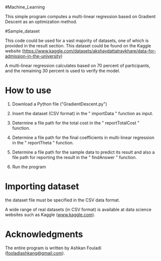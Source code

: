 #Machine_Learning 

This simple program computes a multi-linear regression based on Gradient Descent as an optimization method. 

#Sample_dataset

This code could be used for a vast majority of datasets, one of which is provided in the result section. This dataset could be found on the Kaggle website (https://www.kaggle.com/datasets/akshaydattatraykhare/data-for-admission-in-the-university)

A multi-linear regression calculates based on 70 percent of participants, and the remaining 30 percent is used to verify the model.

# How to use

1) Download a Python file ("GradientDescent.py")

2) Insert the dataset (CSV format) in the " importData " function as input.

3) Determine a file path for the total cost in the " reportTotalCost " function.  

4) Determine a file path for the final coefficients in multi-linear regression in the " reportTheta " function.

5) Determine a file path for the sample data to predict its result and also a file path for reporting the result in the " findAnswer " function.  

6) Run the program



# Importing dataset

 the dataset file must be specified in the CSV data format.

A wide range of real datasets (in CSV format) is available at data science websites such as Kaggle (www.kaggle.com).


# Acknowledgments


The entire program is written by Ashkan Fouladi (fooladiashkang@gmail.com).
